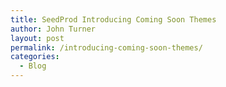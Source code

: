 ```yaml
---
title: SeedProd Introducing Coming Soon Themes
author: John Turner
layout: post
permalink: /introducing-coming-soon-themes/
categories:
  - Blog
---
```

